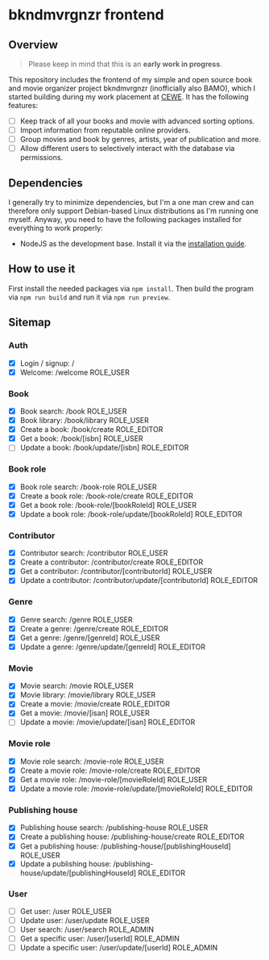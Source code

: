 # bkndmvrgnzr frontend

## Overview

> Please keep in mind that this is an **early work in progress**.

This repository includes the frontend of my simple and open source book and movie organizer project bkndmvrgnzr (inofficially also BAMO), which I started building during my work placement at [CEWE](https://www.cewe.de/). It has the following features:

- [ ] Keep track of all your books and movie with advanced sorting options.
- [ ] Import information from reputable online providers.
- [ ] Group movies and book by genres, artists, year of publication and more.
- [ ] Allow different users to selectively interact with the database via permissions.

## Dependencies

I generally try to minimize dependencies, but I'm a one man crew and can therefore only support Debian-based Linux
distributions as I'm running one myself. Anyway, you need to have the following packages installed for everything to
work properly:

- NodeJS as the development base. Install it via the [installation guide](https://github.com/nodesource/distributions#debinstall).

## How to use it

First install the needed packages via `npm install`. Then build the program via `npm run build` and run it via `npm run preview`.

## Sitemap

### Auth

- [x] Login / signup: /
- [x] Welcome: /welcome ROLE_USER

### Book

- [x] Book search: /book ROLE_USER
- [x] Book library: /book/library ROLE_USER
- [x] Create a book: /book/create ROLE_EDITOR
- [x] Get a book: /book/[isbn] ROLE_USER
- [ ] Update a book: /book/update/[isbn] ROLE_EDITOR

### Book role

- [x] Book role search: /book-role ROLE_USER
- [x] Create a book role: /book-role/create ROLE_EDITOR
- [x] Get a book role: /book-role/[bookRoleId] ROLE_USER
- [x] Update a book role: /book-role/update/[bookRoleId] ROLE_EDITOR

### Contributor

- [x] Contributor search: /contributor ROLE_USER
- [x] Create a contributor: /contributor/create ROLE_EDITOR
- [x] Get a contributor: /contributor/[contributorId] ROLE_USER
- [x] Update a contributor: /contributor/update/[contributorId] ROLE_EDITOR

### Genre

- [x] Genre search: /genre ROLE_USER
- [x] Create a genre: /genre/create ROLE_EDITOR
- [x] Get a genre: /genre/[genreId] ROLE_USER
- [x] Update a genre: /genre/update/[genreId] ROLE_EDITOR

### Movie

- [x] Movie search: /movie ROLE_USER
- [x] Movie library: /movie/library ROLE_USER
- [x] Create a movie: /movie/create ROLE_EDITOR
- [x] Get a movie: /movie/[isan] ROLE_USER
- [ ] Update a movie: /movie/update/[isan] ROLE_EDITOR

### Movie role

- [x] Movie role search: /movie-role ROLE_USER
- [x] Create a movie role: /movie-role/create ROLE_EDITOR
- [x] Get a movie role: /movie-role/[movieRoleId] ROLE_USER
- [x] Update a movie role: /movie-role/update/[movieRoleId] ROLE_EDITOR

### Publishing house

- [x] Publishing house search: /publishing-house ROLE_USER
- [x] Create a publishing house: /publishing-house/create ROLE_EDITOR
- [x] Get a publishing house: /publishing-house/[publishingHouseId] ROLE_USER
- [x] Update a publishing house: /publishing-house/update/[publishingHouseId] ROLE_EDITOR

### User

- [ ] Get user: /user ROLE_USER
- [ ] Update user: /user/update ROLE_USER
- [ ] User search: /user/search ROLE_ADMIN
- [ ] Get a specific user: /user/[userId] ROLE_ADMIN
- [ ] Update a specific user: /user/update/[userId] ROLE_ADMIN
